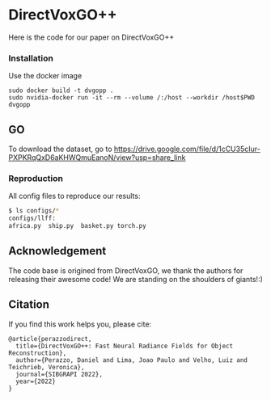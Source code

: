 # DirectVoxGO++

Here is the code for our paper on DirectVoxGO++

### Installation
Use the docker image

```
sudo docker build -t dvgopp .
sudo nvidia-docker run -it --rm --volume /:/host --workdir /host$PWD dvgopp
```



## GO
To download the dataset, go to https://drive.google.com/file/d/1cCU35cIur-PXPKRqQxD6aKHWQmuEanoN/view?usp=share_link

### Reproduction
All config files to reproduce our results:
```bash
$ ls configs/*
configs/llff:
africa.py  ship.py  basket.py torch.py  
```

## Acknowledgement
The code base is origined from DirectVoxGO, we thank the authors for releasing their awesome code! We are standing on the shoulders of giants!:)


## Citation
If you find this work helps you, please cite: 
```
@article{perazzodirect,
  title={DirectVoxGO++: Fast Neural Radiance Fields for Object Reconstruction},
  author={Perazzo, Daniel and Lima, Joao Paulo and Velho, Luiz and Teichrieb, Veronica},
  journal={SIBGRAPI 2022},
  year={2022}
}
```